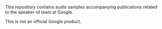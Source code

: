 This repository contains audio samples accompanying publications related to
the speaker-id team at Google.

This is not an official Google product.
